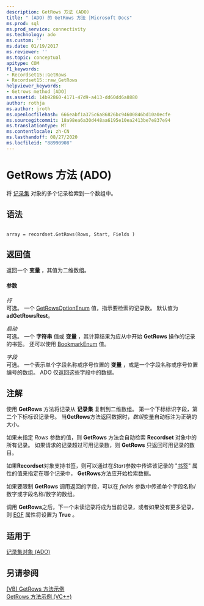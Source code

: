 ```yaml
---
description: GetRows 方法 (ADO)
title: " (ADO) 的 GetRows 方法 |Microsoft Docs"
ms.prod: sql
ms.prod_service: connectivity
ms.technology: ado
ms.custom: ''
ms.date: 01/19/2017
ms.reviewer: ''
ms.topic: conceptual
apitype: COM
f1_keywords:
- Recordset15::GetRows
- Recordset15::raw_GetRows
helpviewer_keywords:
- Getrows method [ADO]
ms.assetid: 14b92860-4171-47d9-a413-dd60dd6a8880
author: rothja
ms.author: jroth
ms.openlocfilehash: 666eabf1a375c6a86826bc94600846bd10a0ecfe
ms.sourcegitcommit: 18a98ea6a30d448aa6195e10ea2413be7e837e94
ms.translationtype: MT
ms.contentlocale: zh-CN
ms.lasthandoff: 08/27/2020
ms.locfileid: "88990908"
---
```

# <a name="getrows-method-ado"></a>GetRows 方法 (ADO)
将 [记录集](./recordset-object-ado.md) 对象的多个记录检索到一个数组中。  
  
## <a name="syntax"></a>语法  
  
```  
  
array = recordset.GetRows(Rows, Start, Fields )  
```  
  
## <a name="return-value"></a>返回值  
 返回一个 **变量** ，其值为二维数组。  
  
#### <a name="parameters"></a>参数  
 *行*  
 可选。 一个 [GetRowsOptionEnum](./getrowsoptionenum.md) 值，指示要检索的记录数。 默认值为 **adGetRowsRest**。  
  
 *启动*  
 可选。 一个 **字符串** 值或 **变量** ，其计算结果为应从中开始 **GetRows** 操作的记录的书签。 还可以使用 [BookmarkEnum](./bookmarkenum.md) 值。  
  
 *字段*  
 可选。 一个表示单个字段名称或序号位置的 **变量** ，或是一个字段名称或序号位置编号的数组。 ADO 仅返回这些字段中的数据。  
  
## <a name="remarks"></a>注解  
 使用 **GetRows** 方法将记录从 **记录集** 复制到二维数组。 第一个下标标识字段，第二个下标标识记录号。 当**GetRows**方法返回数据时，*数组*变量自动标注为正确的大小。  
  
 如果未指定 *Rows* 参数的值，则 **GetRows** 方法会自动检索 **Recordset** 对象中的所有记录。 如果请求的记录超过可用记录数，则 **GetRows** 只返回可用记录的数目。  
  
 如果**Recordset**对象支持书签，则可以通过在*Start*参数中传递该记录的 "[书签](./bookmark-property-ado.md)" 属性的值来指定在哪个记录中， **GetRows**方法应开始检索数据。  
  
 如果要限制 **GetRows** 调用返回的字段，可以在 *fields* 参数中传递单个字段名称/数字或字段名称/数字的数组。  
  
 调用 **GetRows**之后，下一个未读记录将成为当前记录，或者如果没有更多记录，则 [EOF](./bof-eof-properties-ado.md) 属性将设置为 **True** 。  
  
## <a name="applies-to"></a>适用于  
 [记录集对象 (ADO)](./recordset-object-ado.md)  
  
## <a name="see-also"></a>另请参阅  
 [ (VB) GetRows 方法示例 ](./getrows-method-example-vb.md)   
 [GetRows 方法示例 (VC++)](./getrows-method-example-vc.md)